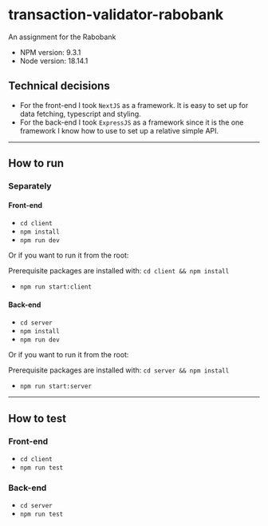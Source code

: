 # transaction-validator-rabobank

An assignment for the Rabobank

- NPM version: 9.3.1
- Node version: 18.14.1

## Technical decisions

- For the front-end I took `NextJS` as a framework. It is easy to set up for data fetching, typescript and styling.
- For the back-end I took `ExpressJS` as a framework since it is the one framework I know how to use to set up a relative simple API.

---

## How to run

### Separately

#### Front-end

- `cd client`
- `npm install`
- `npm run dev`

Or if you want to run it from the root:

Prerequisite packages are installed with: `cd client && npm install`

- `npm run start:client`

#### Back-end

- `cd server`
- `npm install`
- `npm run dev`

Or if you want to run it from the root:

Prerequisite packages are installed with: `cd server && npm install`

- `npm run start:server`

---

## How to test

### Front-end

- `cd client`
- `npm run test`

### Back-end

- `cd server`
- `npm run test`
